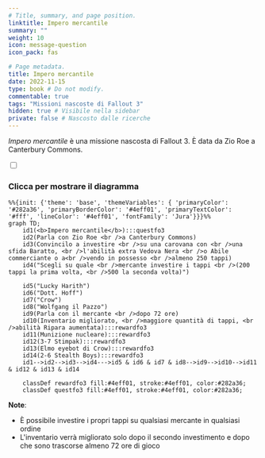```yaml
---
# Title, summary, and page position.
linktitle: Impero mercantile
summary: ""
weight: 10
icon: message-question
icon_pack: fas

# Page metadata.
title: Impero mercantile
date: 2022-11-15
type: book # Do not modify.
commentable: true
tags: "Missioni nascoste di Fallout 3"
hidden: true # Visibile nella sidebar
private: false # Nascosto dalle ricerche
---
```


<div class="fo3">

*Impero mercantile* è una missione nascosta di Fallout 3. È data da Zio Roe a Canterbury Commons.



<section class="chart-collapse">
<input type="checkbox" name="collapse2" id="handle2">
<h3 class="handle">
<label for="handle2">Clicca per mostrare il diagramma</label>
</h3>
<div class="content">

```mermaid
%%{init: {'theme': 'base', 'themeVariables': { 'primaryColor': '#282a36', 'primaryBorderColor': '#4eff01', 'primaryTextColor': '#fff', 'lineColor': '#4eff01', 'fontFamily': 'Jura'}}}%%
graph TD;
    id1(<b>Impero mercantile</b>):::questfo3
    id2(Parla con Zio Roe <br />a Canterbury Commons)
    id3(Convincilo a investire <br />su una carovana con <br />una sfida Baratto, <br />l'abilità extra Vedova Nera <br />o Abile commerciante o a<br />vendo in possesso <br />almeno 250 tappi)
    id4("Scegli su quale <br />mercante investire i tappi <br />(200 tappi la prima volta, <br />500 la seconda volta)")

    id5("Lucky Harith")
    id6("Dott. Hoff")
    id7("Crow") 
    id8("Wolfgang il Pazzo")
    id9(Parla con il mercante <br />dopo 72 ore)
    id10(Inventario migliorato, <br />maggiore quantità di tappi, <br />abilità Ripara aumentata):::rewardfo3
    id11(Munizione nucleare):::rewardfo3
    id12(3-7 Stimpak):::rewardfo3
    id13(Elmo eyebot di Crow):::rewardfo3 
    id14(2-6 Stealth Boys):::rewardfo3
    id1-->id2-->id3-->id4--->id5 & id6 & id7 & id8-->id9-->id10-->id11 & id12 & id13 & id14
    
    classDef rewardfo3 fill:#4eff01, stroke:#4eff01, color:#282a36;
    classDef questfo3 fill:#4eff01, stroke:#4eff01, color:#282a36;
```

</div>
</section>

**Note**:
- È possibile investire i propri tappi su qualsiasi mercante in qualsiasi ordine
- L'inventario verrà migliorato solo dopo il secondo investimento e dopo che sono  trascorse almeno 72 ore di gioco


</div>